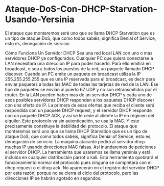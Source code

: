# Ataque-DoS-Con-DHCP-Starvation-Usando-Yersinia
El ataque que montaremos será uno que se llama DHCP Starvation que es un tipo de ataque DoS, que como todos sabéis, significa Denial of Service, esto es, denegación de servicio

Cómo Funciona Un Servidor DHCP
Sea una red local LAN con uno o mas servidores DHCP ya configurados. Cualquier PC que quiera conectarse a LAN necesitará una dirección IP para poder hacerlo. Para ello emitirá en broadcast, o sea a todos los puestos de la red, un paquete llamado DHCP discover.
Cuando un PC emite un paquete en broadcast utiliza la IP 255.255.255.255 que es una IP reservada para el broadcast, es decir para enviar paquetes a todas las MAC de todas las tarjetas de red de la LAN.
Ese tipo de paquetes se envían al puerto 67 UDP y no son retransmitidos por el router. En la LAN pueden haber mas de un servidor DHCP y cada uno de esos posibles servidores DHCP responden a los paquetes DHCP discover con una oferta de IP. La primera de esas ofertas que reciba el cliente será respondida con un paquete DHCP request, y el servidor DHCP responde con un paquete DHCP ACK, y así se le cede al cliente la IP en régimen del alquiler. Este protocolo va sin autenticación, se usa la MAC.
Y esto precisamente constituye la debilidad del protocolo. El ataque que montaremos será uno que se llama DHCP Starvation que es un tipo de ataque DoS, que como todos sabéis, significa Denial of Service, esto es, denegación de servicio. La máquina atacante pedirá al servidor dhcp muchas IP usando direcciones MAC falsas. Así inundaremos de peticiones el servidor DHCP. La herramienta que usaremos se llama yersinia y está incluida en cualquier distribución parrot o kali. Esta herramienta quebrará el funcionamiento normal del protocolo pues ninguna se completará con el dhcp request o el dhcp ack. No aparecerán en el registro del servidor DHCP por esta razón, porque no se cierra el ciclo del protocolo, pero las direcciones IP se habrán agotado en segundos.
